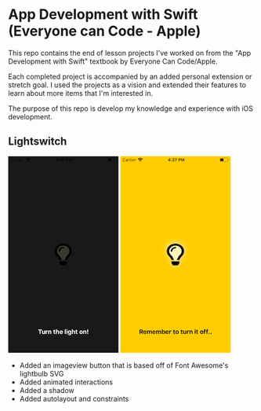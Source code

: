 # App Development with Swift (Everyone can Code - Apple)
This repo contains the end of lesson projects I've worked on from the  "App Development with Swift" textbook by Everyone Can Code/Apple.

Each completed project is accompanied by an added personal extension or stretch goal. I used the projects as a vision and extended their features to learn about more items that I'm interested in.

The purpose of this repo is develop my knowledge and experience with iOS development.

## Lightswitch
![Screenshot](/lightswitch/resources/light-off.png)
![Screenshot](/lightswitch/resources/light-on.png)
* Added an imageview button that is based off of Font Awesome's lightbulb SVG
* Added animated interactions
* Added a shadow
* Added autolayout and constraints
